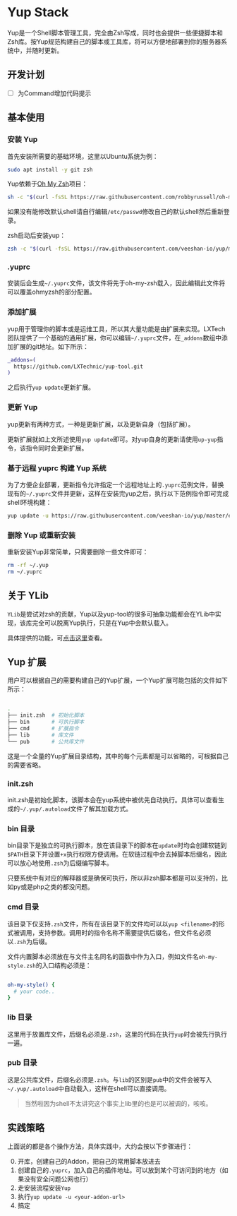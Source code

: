 # Yup Stack

Yup是一个Shell脚本管理工具，完全由Zsh写成，同时也会提供一些便捷脚本和Zsh库。按Yup规范构建自己的脚本或工具库，将可以方便地部署到你的服务器系统中，并随时更新。

## 开发计划

- [ ] 为Command增加代码提示

## 基本使用

### 安装 Yup

首先安装所需要的基础环境，这里以Ubuntu系统为例：

```bash
sudo apt install -y git zsh
```

Yup依赖于[Oh My Zsh](https://github.com/robbyrussell/oh-my-zsh)项目：

```bash
sh -c "$(curl -fsSL https://raw.githubusercontent.com/robbyrussell/oh-my-zsh/master/tools/install.sh)"
```

如果没有能修改默认shell请自行编辑```/etc/passwd```修改自己的默认shell然后重新登录。

zsh启动后安装yup：

```bash
zsh -c "$(curl -fsSL https://raw.githubusercontent.com/veeshan-io/yup/master/setup.zsh)"
```

### .yuprc

安装后会生成```~/.yuprc```文件，该文件将先于oh-my-zsh载入，因此编辑此文件将可以覆盖ohmyzsh的部分配置。

### 添加扩展

yup用于管理你的脚本或是运维工具，所以其大量功能是由扩展来实现。LXTech团队提供了一个基础的通用扩展，你可以编辑```~/.yuprc```文件，在```_addons```数组中添加扩展的git地址。如下所示：

```bash
_addons=(
  https://github.com/LXTechnic/yup-tool.git
)
```

之后执行```yup update```更新扩展。

### 更新 Yup

yup更新有两种方式，一种是更新扩展，以及更新自身（包括扩展）。

更新扩展就如上文所述使用```yup update```即可。对yup自身的更新请使用```up-yup```指令，该指令同时会更新扩展。

### 基于远程 yuprc 构建 Yup 系统

为了方便企业部署，更新指令允许指定一个远程地址上的```.yuprc```范例文件，替换现有的```~/.yuprc```文件并更新，这样在安装完yup之后，执行以下范例指令即可完成shell环境构建：

```bash
yup update -u https://raw.githubusercontent.com/veeshan-io/yup/master/example/yuprc.zsh
```

### 删除 Yup 或重新安装

重新安装Yup非常简单，只需要删除一些文件即可：

```bash
rm -rf ~/.yup
rm ~/.yuprc
```

## 关于 YLib

```YLib```是尝试对zsh的贡献，Yup以及yup-tool的很多可抽象功能都会在YLib中实现，该库完全可以脱离Yup执行，只是在Yup中会默认载入。

具体提供的功能，可[点击这里](https://github.com/veeshan-io/ylib)查看。

## Yup 扩展

用户可以根据自己的需要构建自己的Yup扩展，一个Yup扩展可能包括的文件如下所示：

```bash

.
├── init.zsh  # 初始化脚本
├── bin       # 可执行脚本
├── cmd       # 扩展指令
├── lib       # 库文件
└── pub       # 公共库文件

```

这是一个全量的Yup扩展目录结构，其中的每个元素都是可以省略的，可根据自己的需要省略。

### init.zsh

init.zsh是初始化脚本，该脚本会在yup系统中被优先自动执行。具体可以查看生成的```~/.yup/.autoload```文件了解其加载方式。

### bin 目录

bin目录下是独立的可执行脚本，放在该目录下的脚本在```update```时均会创建软链到```$PATH```目录下并设置```+x```执行权限方便调用。在软链过程中会去掉脚本后缀名，因此可以放心地使用```.zsh```为后缀编写脚本。

只要系统中有对应的解释器或是确保可执行，所以非zsh脚本都是可以支持的，比如py或是php之类的都没问题。

### cmd 目录

该目录下仅支持```.zsh```文件，所有在该目录下的文件均可以以```yup <filename>```的形式被调用，支持参数。调用时的指令名称不需要提供后缀名，但文件名必须以```.zsh```为后缀。

文件内置脚本必须放在与文件主名同名的函数中作为入口，例如文件名```oh-my-style.zsh```的入口结构必须是：

```bash

oh-my-style() {
  # your code..
}

```

### lib 目录

这里用于放置库文件，后缀名必须是```.zsh```，这里的代码在执行```yup```时会被先行执行一遍。

### pub 目录

这是公共库文件，后缀名必须是```.zsh```。与```lib```的区别是```pub```中的文件会被写入```~/.yup/.autoload```中自动载入，这样在shell可以直接调用。

> 当然啦因为shell不太讲究这个事实上lib里的也是可以被调的，咳咳。

## 实践策略

上面说的都是各个操作方法，具体实践中，大约会按以下步骤进行：

0. 开库，创建自己的Addon，把自己的常用脚本放进去
0. 创建自己的```.yuprc```，加入自己的插件地址。可以放到某个可访问到的地方（如果没有安全问题公网也行）
0. 走安装流程安装```Yup```
0. 执行```yup update -u <your-addon-url>```
0. 搞定


